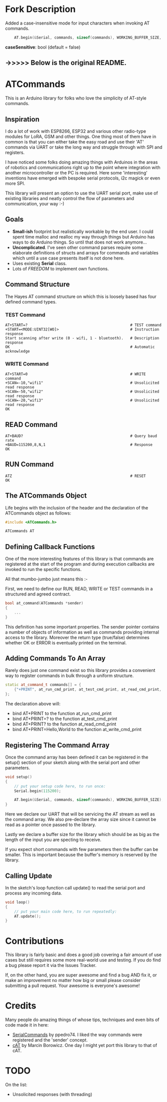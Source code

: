# Fork Description
Added a case-insensitive mode for input characters when invoking AT commands.
```c++
    AT.begin(&Serial, commands, sizeof(commands), WORKING_BUFFER_SIZE, terminator, caseSensitive);
```
 **caseSensitive**: bool (default = false)

->>>>> Below is the original README.
----

# ATCommands
This is an Arduino library for folks who love the simplicity of AT-style commands.

## Inspiration
I do a lot of work with ESP8266, ESP32 and various other radio-type modules for LoRA, GSM and other things.  One thing most of them have in common is that you can either take the easy road and use their 'AT' commands via UART or take the long way and struggle through with SPI and registers.

I have noticed some folks doing amazing things with Arduinos in the areas of robotics and communications right up to the point where integration with another microcontroller or the PC is required.  Here some 'interesting' inventions have emerged with bespoke serial protocols, i2c magick or even more SPI.

This library will present an option to use the UART serial port, make use of existing libraries and neatly control the flow of parameters and communication, your way :-)

## Goals
* **Small-ish** footprint but realistically workable by the end user.  I could spent time malloc and realloc my way through things but Arduino has ways to do Arduino things.  So until that does not work anymore...
* **Uncomplicated**.  I've seen other command parses require some elaborate definitions of structs and arrays for commands and variables which until a use case presents itself is not done here.
* Uses existing **Serial** class.
* Lots of *FREEDOM* to implement own functions.

## Command Structure
The Hayes AT command structure on which this is loosely based has four defined command types.

### TEST Command
```
AT+START=?                                              # TEST command
+START=<MODE:UINT32[WO]>                                # Instruction response
Start scanning after write (0 - wifi, 1 - bluetooth).   # Description response
OK                                                      # Automatic acknowledge
```

### WRITE Command
```
AT+START=0                                              # WRITE command
+SCAN=-10,"wifi1"                                       # Unsolicited read response
+SCAN=-50,"wifi2"                                       # Unsolicited read response
+SCAN=-20,"wifi3"                                       # Unsolicited read response
OK     
```

## READ Command
```
AT+BAUD?                                                # Query baud rate
+BAUD=115200,8,N,1                                      # Response
OK
```

## RUN Command
```
ATZ                                                     # RESET 
OK
```

## The ATCommands Object
Life begins with the inclusion of the header and the declaration of the ATCommands object as follows:
```c++
#include <ATCommands.h>

ATCommands AT
```

## Defining Callback Functions
One of the more interesting features of this library is that commands are registered at the start of the program and during execution callbacks are invoked to run the specific functions. 

All that mumbo-jumbo just means this :-

First, we need to define our RUN, READ, WRITE or TEST commands in a structured and agreed contract.

```c++
bool at_command(ATCommands *sender)
{
    ...
}
```

This definition has some important properties.  The sender pointer contains a number of objects of information as well as commands providing internal access to the library.  Moreover the return type (true/false) determines whether OK or ERROR is eventually printed on the terminal.

## Adding Commands To An Array
Rarely does just one command exist so this library provides a convenient way to register commands in bulk through a uniform structure.

```c++
static at_command_t commands[] = {
    {"+PRINT", at_run_cmd_print, at_test_cmd_print, at_read_cmd_print, at_write_cmd_print},
};
```

The declaration above will:
* bind AT+PRINT to the function at_run_cmd_print
* bind AT+PRINT=? to the function at_test_cmd_print
* bind AT+PRINT? to the function at_read_cmd_print
* bind AT+PRINT=Hello,World to the function at_write_cmd_print

## Registering The Command Array
Once the command array has been defined it can be registered in the setup() section of your sketch along with the serial port and other parameters.

```c++
void setup()
{
    // put your setup code here, to run once:
    Serial.begin(115200);

    AT.begin(&Serial, commands, sizeof(commands), WORKING_BUFFER_SIZE);
}
```
Here we declare our UART that will be servicing the AT stream as well as the command array.  We also pre-declare the array size since it cannot be read as a pointer once passed to the library.  

Lastly we declare a buffer size for the library which should be as big as the length of the input you are specting to receive.  

If you expect short commands with few parameters then the buffer can be smaller.  This is important because the buffer's memory is reserved by the library.

## Calling Update
In the sketch's loop function call update() to read the serial port and process any incoming data.

```c++
void loop()
{
    // put your main code here, to run repeatedly:
    AT.update();
}
```

# Contributions
This library is fairly basic and does a good job covering a fair amount of use cases but still requires some more real-world use and testing.  If you do find a bug please report it via the Issues Tracker.

If, on the other hand, you are super awesome and find a bug AND fix it, or make an improvement no matter how big or small please consider submitting a pull request.  Your awesome is everyone's awesome!

# Credits
Many people do amazing things of whose tips, techniques and even bits of code made it in here:

* [SerialCommands](https://github.com/ppedro74/Arduino-SerialCommands) by ppedro74.  I liked the way commands were registered and the 'sender' concept.
* [cAT](https://github.com/marcinbor85/cAT) by Marcin Borowicz.  One day I might yet port this library to that of cAT.

# TODO
On the list:
* Unsolicited responses (with threading)

